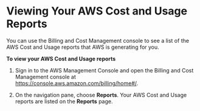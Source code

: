 # Viewing Your AWS Cost and Usage Reports<a name="download-billing-data-report"></a>

You can use the Billing and Cost Management console to see a list of the AWS Cost and Usage reports that AWS is generating for you\.<a name="list-billing-data-report"></a>

**To view your AWS Cost and Usage reports**

1. Sign in to the AWS Management Console and open the Billing and Cost Management console at [https://console\.aws\.amazon\.com/billing/home\#/](https://console.aws.amazon.com/billing/home)\.

1. On the navigation pane, choose **Reports**\. Your AWS Cost and Usage reports are listed on the **Reports** page\.